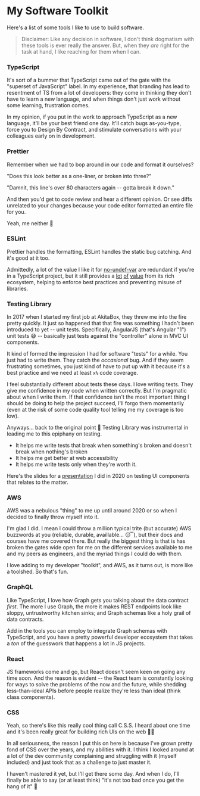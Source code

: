 # My Software Toolkit

Here's a list of some tools I like to use to build software.

> Disclaimer: Like any decision in software, I don't think dogmatism with these tools is ever really the answer. But, when they _are_ right for the task at hand, I like reaching for them when I can.

### TypeScript

It's sort of a bummer that TypeScript came out of the gate with the "superset of JavaScript" label. In my experience, that branding has lead to resentment of TS from a lot of developers: they come in thinking they don't have to learn a new language, and when things don't just work without some learning, frustration comes.

In my opinion, if you put in the work to approach TypeScript as a new language, it'll be your best friend one day. It'll catch bugs as-you-type, force you to Design By Contract, and stimulate conversations with your colleagues early on in development.

### Prettier

Remember when we had to bop around in our code and format it ourselves?

"Does this look better as a one-liner, or broken into three?"

"Damnit, this line's over 80 characters again -- gotta break it down."

And then you'd get to code review and hear a different opinion. Or see diffs unrelated to your changes because your code editor formatted an entire file for you.

Yeah, me neither 🙂

### ESLint

Prettier handles the formatting, ESLint handles the static bug catching. And it's good at it too.

Admittedly, a lot of the value I like it for [no-undef-var](https://eslint.org/docs/rules/no-undef) are redundant if you're in a TypeScript project, but it still provides a [lot](https://www.npmjs.com/package/eslint-plugin-jest) [of](https://github.com/yannickcr/eslint-plugin-react) [value](https://www.npmjs.com/package/eslint-plugin-jsx-a11y) from its rich ecosystem, helping to enforce best practices and preventing misuse of libraries.

### Testing Library

In 2017 when I started my first job at AkitaBox, they threw me into the fire pretty quickly. It just so happened that that fire was something I hadn't been introduced to yet -- unit tests. Specifically, AngularJS (that's Angular "1") unit tests 😅 -- basically just tests against the "controller" alone in MVC UI components.

It kind of formed the impression I had for software "tests" for a while. You just had to write them. They catch the _occasional_ bug. And if they seem frustrating sometimes, you just kind of have to put up with it because it's a best practice and we need at least `x%` code coverage.

I feel substantially different about tests these days. I love writing tests. They give me confidence in my code when written correctly. But I'm pragmatic about when I write them. If that confidence isn't the most important thing I should be doing to help the project succeed, I'll forgo them momentarily (even at the risk of some code quality tool telling me my coverage is too low).

Anyways... back to the original point 🙂 Testing Library was instrumental in leading me to this epiphany on testing.

- It helps me write tests that break when something's broken and doesn't break when nothing's broken
- It helps me get better at web accessibility
- It helps me write tests only when they're worth it.

Here's the slides for a [presentation](https://slides.com/brettabramczyk-1/testing-ui-components) I did in 2020 on testing UI components that relates to the matter.

### AWS

AWS was a nebulous "thing" to me up until around 2020 or so when I decided to finally throw myself into it.

I'm glad I did. I mean I could throw a million typical trite (but accurate) AWS buzzwords at you (reliable, durable, availlable... 😴), but their docs and courses have me covered there. But really the biggest thing is that is has broken the gates wide open for me on the different services available to me and my peers as engineers, and the myriad things I could do with them.

I love adding to my developer "toolkit", and AWS, as it turns out, is more like a toolshed. So that's fun.

### GraphQL

Like TypeScript, I love how Graph gets you talking about the data contract _first_. The more I use Graph, the more it makes REST endpoints look like sloppy, untrustworthy kitchen sinks; and Graph schemas like a holy grail of data contracts.

Add in the tools you can employ to integrate Graph schemas with TypeScript, and you have a pretty powerful developer ecosystem that takes a _ton_ of the guesswork that happens a lot in JS projects.

### React

JS frameworks come and go, but React doesn't seem keen on going any time soon. And the reason is evident -- the React team is constantly looking for ways to solve the problems of the now and the future, while shedding less-than-ideal APIs before people realize they're less than ideal (think class components).

### CSS

Yeah, so there's like this really cool thing call C.S.S. I heard about one time and it's been really great for building rich UIs on the web 💁‍♂️

In all seriousness, the reason I put this on here is because I've grown pretty fond of CSS over the years, and my abilities with it. I think I looked around at a lot of the dev community complaining and struggling with it (myself included) and just took that as a challenge to just master it.

I haven't mastered it yet, but I'll get there some day. And when I do, I'll finally be able to say (or at least think) "it's not too bad once you get the hang of it" 🙂